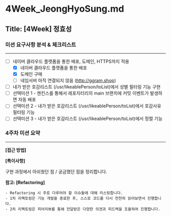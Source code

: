 # 4Week_JeongHyoSung.md

## Title: [4Week] 정효성

### 미션 요구사항 분석 & 체크리스트

---

- [ ] 네이버 클라우드 플랫폼을 통한 배포, 도메인, HTTPS까지 적용
  - [x] 네이버 클라우드 플랫폼을 통한 배포
  - [x] 도메인 구매
  - [ ] 네임서버 아직 연결되지 않음 (http://ggram.shop)
- [ ] 내가 받은 호감리스트 (/usr/likeablePerson/toList)에서 성별 필터링 기능 구현
- [ ] 선택미션 1 - 젠킨스를 통해서 레포지터리의 main 브랜치에 커밋 이벤트가 발생하면 자동 배포
- [ ] 선택미션 2 - 내가 받은 호감리스트 (/usr/likeablePerson/toList)에서 호감사유 필터링 기능
- [ ] 선택미션 3 - 내가 받은 호감리스트 (/usr/likeablePerson/toList)에서 정렬 기능

### 4주차 미션 요약

---

**[접근 방법]**

**[특이사항]**

구현 과정에서 아쉬웠던 점 / 궁금했던 점을 정리합니다.

  **참고: [Refactoring]**

    - Refactoring 시 주로 다루어야 할 이슈들에 대해 리스팅합니다.
    - 1차 리팩토링은 기능 개발을 종료한 후, 스스로 코드를 다시 천천히 읽어보면서 진행합니다.
    - 2차 리팩토링은 피어리뷰를 통해 전달받은 다양한 의견과 피드백을 조율하여 진행합니다.